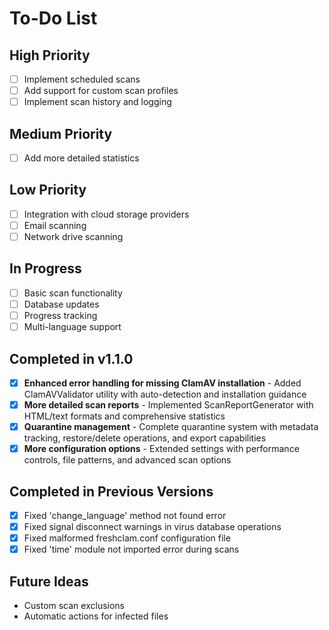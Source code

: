 # To-Do List

## High Priority

- [ ] Implement scheduled scans
- [ ] Add support for custom scan profiles
- [ ] Implement scan history and logging

## Medium Priority

- [ ] Add more detailed statistics

## Low Priority

- [ ] Integration with cloud storage providers
- [ ] Email scanning
- [ ] Network drive scanning

## In Progress

- [ ] Basic scan functionality
- [ ] Database updates
- [ ] Progress tracking
- [ ] Multi-language support

## Completed in v1.1.0

- [x] **Enhanced error handling for missing ClamAV installation** - Added ClamAVValidator utility with auto-detection and installation guidance
- [x] **More detailed scan reports** - Implemented ScanReportGenerator with HTML/text formats and comprehensive statistics
- [x] **Quarantine management** - Complete quarantine system with metadata tracking, restore/delete operations, and export capabilities
- [x] **More configuration options** - Extended settings with performance controls, file patterns, and advanced scan options

## Completed in Previous Versions

- [x] Fixed 'change_language' method not found error
- [x] Fixed signal disconnect warnings in virus database operations
- [x] Fixed malformed freshclam.conf configuration file
- [x] Fixed 'time' module not imported error during scans

## Future Ideas

- Custom scan exclusions
- Automatic actions for infected files
